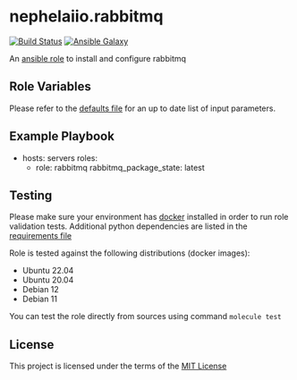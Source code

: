 # nephelaiio.rabbitmq

[![Build Status](https://travis-ci.org/nephelaiio/ansible-role-rabbitmq.svg?branch=master)](https://travis-ci.org/nephelaiio/ansible-role-rabbitmq)
[![Ansible Galaxy](http://img.shields.io/badge/ansible--galaxy-systemd--service-blue.svg)](https://galaxy.ansible.com/nephelaiio/rabbitmq/)

An [ansible role](https://galaxy.ansible.com/nephelaiio/rabbitmq) to install and configure rabbitmq

## Role Variables

Please refer to the [defaults file](/defaults/main.yml) for an up to date list of input parameters.

## Example Playbook

- hosts: servers
  roles:
     - role: rabbitmq
       rabbitmq_package_state: latest


## Testing

Please make sure your environment has [docker](https://www.docker.com) installed in order to run role validation tests. Additional python dependencies are listed in the [requirements file](https://github.com/nephelaiio/ansible-role-requirements/blob/master/requirements.txt)

Role is tested against the following distributions (docker images):
  * Ubuntu 22.04
  * Ubuntu 20.04
  * Debian 12
  * Debian 11

You can test the role directly from sources using command ` molecule test `

## License

This project is licensed under the terms of the [MIT License](/LICENSE)
